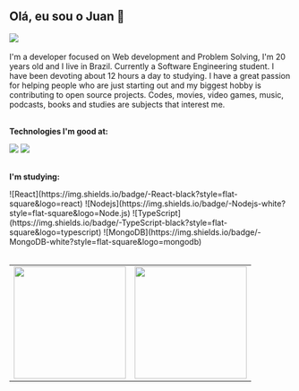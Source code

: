 ## Olá, eu sou o Juan 👋

<div>
  <a href="https://www.linkedin.com/in/juan-nunes-884842179/">
    <img src="https://img.shields.io/badge/LinkedIn-0077B5?style=for-the-badge&logo=linkedin&logoColor=white" /> 
  </a>
</div>

<br /> 

<div>
I'm a developer focused on Web development and Problem Solving, I'm 20 years old and I live in Brazil. Currently a Software Engineering student.
I have been devoting about 12 hours a day to studying. I have a great passion for helping people who are just starting out and my biggest hobby is contributing to open source projects. Codes, movies, video games, music, podcasts, books and studies are subjects that interest me.
</div>

<br />

**Technologies I'm good at:**
<br />

<div> 
   <img src="https://img.shields.io/badge/JavaScript-F7DF1E?style=for-the-badge&logo=javascript&logoColor=black" />
   <img src="https://img.shields.io/badge/TypeScript-007ACC?style=for-the-badge&logo=typescript&logoColor=white" /> 
   <!--img src="https://img.shields.io/badge/React-20232A?style=for-the-badge&logo=react&logoColor=61DAFB" /-->
   <!--img src="https://img.shields.io/badge/next.js-000000?style=for-the-badge&logo=nextdotjs&logoColor=white" /-->
   <!--img src="https://img.shields.io/badge/GraphQl-E10098?style=for-the-badge&logo=graphql&logoColor=white" /-->
</div>

<br/>

**I'm studying:**
<br/> 
<div> 
![React](https://img.shields.io/badge/-React-black?style=flat-square&logo=react)
![Nodejs](https://img.shields.io/badge/-Nodejs-white?style=flat-square&logo=Node.js)
![TypeScript](https://img.shields.io/badge/-TypeScript-black?style=flat-square&logo=typescript)
![MongoDB](https://img.shields.io/badge/-MongoDB-white?style=flat-square&logo=mongodb)
</div>

<br />
<table align="center">
  <row>
    <td>
     <!-- Card -->
      <img height='200' src='https://github-readme-stats.vercel.app/api/top-langs/?username=juannunesz&layout=compact&theme=react&hide=html,css,handlebars'>
    </td>
    <td>
      <img height='200' src='https://github-readme-stats.vercel.app/api?username=juannunesz&show_icons=true&theme=react'>
    </td>
  </row>
</table> 
